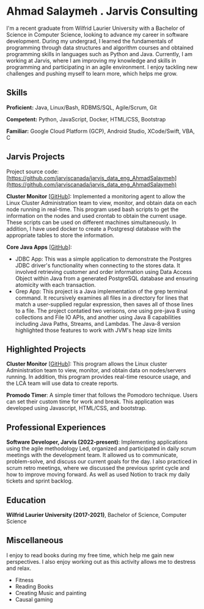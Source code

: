 # Ahmad Salaymeh . Jarvis Consulting

I'm a recent graduate from Wilfrid Laurier University with a Bachelor of Science in Computer Science, looking to advance my career in software development. During my undergrad, I learned the fundamentals of programming through data structures and algorithm courses and obtained programming skills in languages such as Python and Java. Currently, I am working at Jarvis, where I am improving my knowledge and skills in programming and participating in an agile environment. I enjoy tackling new challenges and pushing myself to learn more, which helps me grow.

## Skills

**Proficient:** Java, Linux/Bash, RDBMS/SQL, Agile/Scrum, Git

**Competent:** Python, JavaScript, Docker, HTML/CSS, Bootstrap

**Familiar:** Google Cloud Platform (GCP), Android Studio, XCode/Swift, VBA, C

## Jarvis Projects

Project source code: [https://github.com/jarviscanada/jarvis_data_eng_AhmadSalaymeh](https://github.com/jarviscanada/jarvis_data_eng_AhmadSalaymeh)


**Cluster Monitor** [[GitHub](https://github.com/jarviscanada/jarvis_data_eng_AhmadSalaymeh/tree/master/linux_sql)]: Implemented a monitoring agent to allow the Linux Cluster Administration team to view, monitor, and obtain data on each node running in real-time. This program used bash scripts to get the information on the nodes and used crontab to obtain the current usage. These scripts can be used on different machines simultaneously. In addition, I have used docker to create a Postgresql database  with the appropriate tables to store the information.

**Core Java Apps** [[GitHub](https://github.com/jarviscanada/jarvis_data_eng_AhmadSalaymeh/tree/master/core_java)]:
      
  - JDBC App: This was a simple application to demonstrate the Postgres JDBC driver's functionality when connecting to the stores data. It involved retrieving customer and order information using Data Access Object within Java from a generated PostgreSQL database and ensuring atomicity with each transaction.
  - Grep App: This project is a Java implementation of the grep terminal command. It recursively examines all files in a directory for lines that match a user-supplied regular expression, then saves all of those lines to a file. The project contatied two verisons, one using pre-java 8 using collections and File IO APIs, and another using Java 8 capabilities including Java Paths, Streams, and Lambdas. The Java-8 version highlighted those features to work with JVM's heap size limits

<!-- **Springboot App** [[GitHub](https://github.com/jarviscanada/jarvis_data_eng_AhmadSalaymeh/tree/master/springboot)]: Not Started

**Python Data Analytics** [[GitHub](https://github.com/jarviscanada/jarvis_data_eng_AhmadSalaymeh/tree/master/python_data_anlytics)]: Not Started

**Hadoop** [[GitHub](https://github.com/jarviscanada/jarvis_data_eng_AhmadSalaymeh/tree/master/hadoop)]: Not Started

**Spark** [[GitHub](https://github.com/jarviscanada/jarvis_data_eng_AhmadSalaymeh/tree/master/spark)]: Not Started

**Cloud/DevOps** [[GitHub](https://github.com/jarviscanada/jarvis_data_eng_AhmadSalaymeh/tree/master/cloud_devops)]: Not Started -->


## Highlighted Projects
**Cluster Monitor** [[GitHub](https://github.com/jarviscanada/jarvis_data_eng_AhmadSalaymeh/tree/main/linux_sql)]: This program allows the Linux cluster Administration team to view, monitor, and obtain data on nodes/servers running. In addition, this program provides real-time resource usage, and the LCA team will use data to create reports.

**Promodo Timer**: A simple timer that follows the Pomodoro technique. Users can set their custom time for work and break. This application was developed using Javascript, HTML/CSS, and bootstrap.


## Professional Experiences

**Software Developer, Jarvis (2022-present)**: Implementing applications using the agile methodology Led, organized and participated in daily scrum meetings with the development team. It allowed us to communicate, problem-solve, and discuss our current goals for the day. I also practiced in scrum retro meetings, where we discussed the previous sprint cycle and how to improve moving forward. As well as used Notion to track my daily tickets and sprint backlog.


## Education
**Wilfrid Laurier University (2017-2021)**, Bachelor of Science, Computer Science


## Miscellaneous
I enjoy to read books during my free time, which help me gain new perspectives. I also enjoy working out as this activity allows me to destress and relax.
- Fitness
- Reading Books
- Creating Music and painting
- Causal gaming